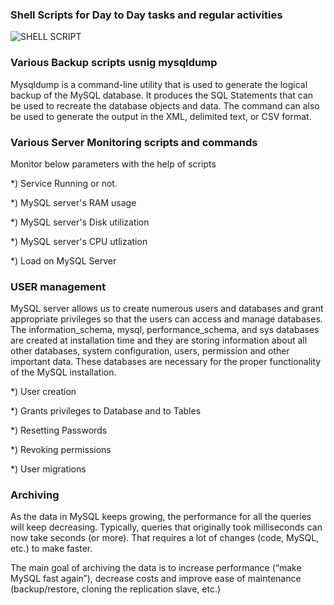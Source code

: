 ### Shell Scripts for Day to Day tasks and regular activities 

![SHELL SCRIPT](https://img.shields.io/badge/Shell_Script-121011?style=for-the-badge&logo=gnu-bash&logoColor=white)

### Various Backup scripts usnig mysqldump
Mysqldump is a command-line utility that is used to generate the logical backup of the MySQL database. It produces the SQL Statements that can be used to recreate the database objects and data. The command can also be used to generate the output in the XML, delimited text, or CSV format.


### Various Server Monitoring scripts and commands
Monitor below parameters with the help of scripts

*) Service Running or not. 

*) MySQL server's RAM usage 

*) MySQL server's Disk utilization

*) MySQL server's CPU utlization 

*) Load on MySQL Server 

### USER management
MySQL server allows us to create numerous users and databases and grant appropriate privileges so that the users can access and manage databases.
The information_schema, mysql, performance_schema, and sys databases are created at installation time and they are storing information about all other databases, system configuration, users, permission and other important data. These databases are necessary for the proper functionality of the MySQL installation.

*) User creation  

*) Grants privileges to Database and to Tables  

*) Resetting Passwords

*) Revoking permissions

*) User migrations

### Archiving 
As the data in MySQL keeps growing, the performance for all the queries will keep decreasing. Typically, queries that originally took milliseconds can now take seconds (or more). That requires a lot of changes (code, MySQL, etc.) to make faster.

The main goal of archiving the data is to increase performance (“make MySQL fast again”), decrease costs and improve ease of maintenance (backup/restore, cloning the replication slave, etc.)


